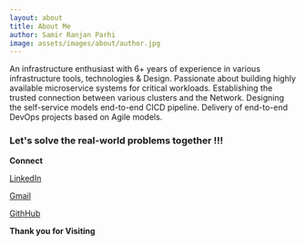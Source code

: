 ```yaml
---
layout: about
title: About Me
author: Samir Ranjan Parhi
image: assets/images/about/author.jpg
---
```


An infrastructure enthusiast with 6+ years of experience in various infrastructure tools, technologies & Design. Passionate about building highly available microservice systems for critical workloads. Establishing the trusted connection between various clusters and the Network. Designing the self-service models end-to-end CICD pipeline. Delivery of end-to-end DevOps projects based on Agile models. 

### Let's solve the real-world problems together !!! ###

**Connect**

[LinkedIn](https://www.linkedin.com/in/samir-parhi/)

[Gmail](samirparhi@gmail.com)

[GithHub](samirparhi-dev)


**Thank you for Visiting** 